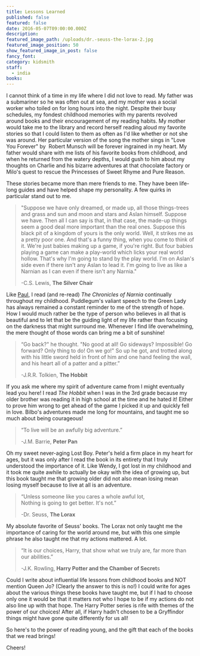 ```yaml
---
title: Lessons Learned
published: false
featured: false
date: 2016-05-07T09:00:00.000Z
description:
featured_image_path: /uploads/dr.-seuss-the-lorax-2.jpg
featured_image_position: 50
show_featured_image_in_post: false
fancy_font:
category: kidsmith
staff:
  - india
books:
---
```



I cannot think of a time in my life where I did not love to read. My father was a submariner so he was often out at sea, and my mother was a social worker who toiled on for long hours into the night. Despite their busy schedules, my fondest childhood memories with my parents revolved around books and their encouragement of my reading habits. My mother would take me to the library and record herself reading aloud my favorite stories so that I could listen to them as often as I'd like whether or not she was around. Her particular version of the song the mother sings in "Love You Forever" by  Robert Munsch will be forever ingrained in my heart. My father would share with me lists of his favorite books from childhood, and when he returned from the watery depths, I would gush to him about my thoughts on Charlie and his bizarre adventures at that chocolate factory or Milo's quest to rescue the Princesses of Sweet Rhyme and Pure Reason.

These stories became more than mere friends to me. They have been life-long guides and have helped shape my personality. A few quirks in particular stand out to me.

> "Suppose we have only dreamed, or made up, all those things-trees and grass and sun and moon and stars and Aslan himself. Suppose we have. Then all I can say is that, in that case, the made-up things seem a good deal more important than the real ones. Suppose this black pit of a kingdom of yours is the only world. Well, it strikes me as a pretty poor one. And that's a funny thing, when you come to think of it. We're just babies making up a game, if you're right. But four babies playing a game can make a play-world which licks your real world hollow. That's why I'm going to stand by the play world. I'm on Aslan's side even if there isn't any Aslan to lead it. I'm going to live as like a Narnian as I can even if there isn't any Narnia."
>
> -C.S. Lewis, **The Silver Chair**

Like [Paul](http://www.brooklinebooksmith.com/2016/05/04/this-ones-going-out-to-your-moms/), I read (and re-read) *The Chronicles of Narnia* continually throughout my childhood. Puddlegum's valiant speech to the Green Lady has always remained a constant reminder to me of the strength of hope. How I would much rather be the type of person who believes in all that is beautiful and to let that be the guiding light of my life rather than focusing on the darkness that might surround me. Whenever I find life overwhelming, the mere thought of those words can bring me a bit of sunshine!

> “Go back?" he thought. "No good at all! Go sideways? Impossible! Go forward? Only thing to do! On we go!" So up he got, and trotted along with his little sword held in front of him and one hand feeling the wall, and his heart all of a patter and a pitter.”
>
> -J.R.R. Tolkien, **The Hobbit**

If you ask me where my spirit of adventure came from I might eventually lead you here! I read *The Hobbit* when I was in the 3rd grade because my older brother was reading it in high school at the time and he hated it! Either to prove him wrong to get ahead of the game I picked it up and quickly fell in love. Bilbo's adventures made me long for mountains, and taught me so much about being courageous!

> “To live will be an awfully big adventure.”
>
> -J.M. Barrie, **Peter Pan**

Oh my sweet never-aging Lost Boy. Peter's held a firm place in my heart for ages, but it was only after I read the book in its entirety that I truly understood the importance of it. Like Wendy, I got lost in my childhood and it took me quite awhile to actually be okay with the idea of growing up, but this book taught me that growing older did not also mean losing mean losing myself because to live at all is an adventure.

> “Unless someone like you cares a whole awful lot,
> <br>Nothing is going to get better. It's not.”
>
> -Dr. Seuss, **The Lorax**

My absolute favorite of Seuss' books. The Lorax not only taught me the importance of caring for the world around me, but with this one simple phrase he also taught me that my actions mattered. A lot.

> “It is our choices, Harry, that show what we truly are, far more than our abilities.”
>
> -J.K. Rowling, **Harry Potter and the Chamber of Secret**s

Could I write about influential life lessons from childhood books and NOT mention Queen Jo? (Clearly the answer to this is no!) I could write for ages about the various things these books have taught me, but if I had to choose only one it would be that it matters not who I hope to be if my actions do not also line up with that hope. The Harry Potter series is rife with themes of the power of our choices! After all, if Harry hadn't chosen to be a Gryffindor things might have gone quite differently for us all!

So here's to the power of reading young, and the gift that each of the books that we read brings!

Cheers!